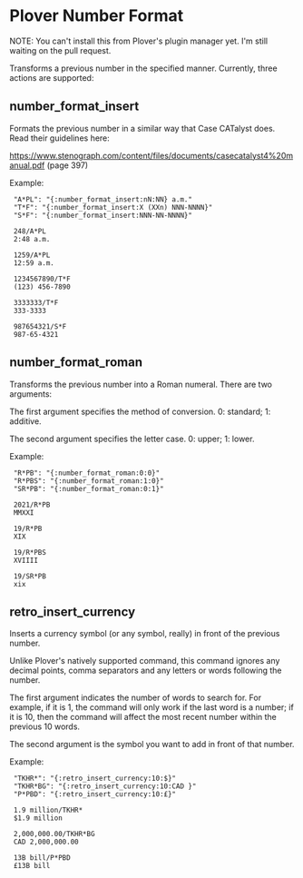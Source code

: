# Plover Number Format

NOTE: You can't install this from Plover's plugin manager yet. I'm still waiting on the pull request.

Transforms a previous number in the specified manner. Currently, three actions are supported:

## number_format_insert

Formats the previous number in a similar way that Case CATalyst does. Read their guidelines here:

https://www.stenograph.com/content/files/documents/casecatalyst4%20manual.pdf (page 397)

Example:

```
 "A*PL": "{:number_format_insert:nN:NN} a.m."
 "T*F": "{:number_format_insert:X (XXn) NNN-NNNN}"
 "S*F": "{:number_format_insert:NNN-NN-NNNN}"
 
 248/A*PL
 2:48 a.m.
 
 1259/A*PL
 12:59 a.m.
 
 1234567890/T*F
 (123) 456-7890
 
 3333333/T*F
 333-3333
 
 987654321/S*F
 987-65-4321
 ```
 
 ## number_format_roman

Transforms the previous number into a Roman numeral. There are two arguments:

The first argument specifies the method of conversion. 0: standard; 1: additive.

The second argument specifies the letter case. 0: upper; 1: lower.

Example:

```
 "R*PB": "{:number_format_roman:0:0}"
 "R*PBS": "{:number_format_roman:1:0}"
 "SR*PB": "{:number_format_roman:0:1}"
 
 2021/R*PB
 MMXXI
 
 19/R*PB
 XIX
 
 19/R*PBS
 XVIIII
 
 19/SR*PB
 xix
 ```
 
 ## retro_insert_currency

Inserts a currency symbol (or any symbol, really) in front of the previous number.

Unlike Plover's natively supported command, this command ignores any decimal points, comma separators and any letters or words following the number.

The first argument indicates the number of words to search for. For example, if it is 1, the command will only work if the last word is a number; if it is 10, then the command will affect the most recent number within the previous 10 words.

The second argument is the symbol you want to add in front of that number.

Example:

```
 "TKHR*": "{:retro_insert_currency:10:$}"
 "TKHR*BG": "{:retro_insert_currency:10:CAD }"
 "P*PBD": "{:retro_insert_currency:10:£}"
 
 1.9 million/TKHR*
 $1.9 million
 
 2,000,000.00/TKHR*BG
 CAD 2,000,000.00
 
 13B bill/P*PBD
 £13B bill
 ```
